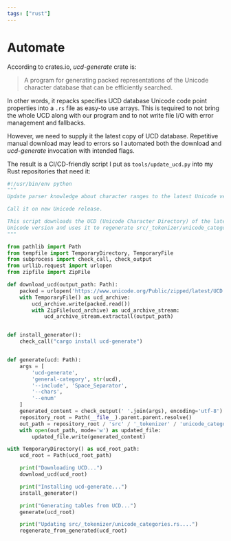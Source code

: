 ```yaml
---
tags: ["rust"]
---
```


# Automate 

According to crates.io, *ucd-generate* crate is:

> A program for generating packed representations of the Unicode character database that can be efficiently searched.

In other words, it repacks specifies UCD database Unicode code point properties into a `.rs` file as easy-to use arrays. This is tequired to not bring the whole UCD along with our program and to not write file I/O with error management and fallbacks.

However, we need to supply it the latest copy of UCD database. Repetitive manual download may lead to errors so I automated both the download and *ucd-generate* invocation with intended flags.

The result is a CI/CD-friendly script I put as `tools/update_ucd.py` into my Rust repositories that need it:

```python
#!/usr/bin/env python 
"""
Update parser knowledge about character ranges to the latest Unicode version.

Call it on new Unicode release.

This script downloads the UCD (Unicode Character Directory) of the latest
Unicode version and uses it to regenerate src/_tokenizer/unicode_categories.rs.
"""

from pathlib import Path
from tempfile import TemporaryDirectory, TemporaryFile 
from subprocess import check_call, check_output
from urllib.request import urlopen
from zipfile import ZipFile

def download_ucd(output_path: Path):
    packed = urlopen('https://www.unicode.org/Public/zipped/latest/UCD.zip')
    with TemporaryFile() as ucd_archive:
        ucd_archive.write(packed.read())
        with ZipFile(ucd_archive) as ucd_archive_stream:
            ucd_archive_stream.extractall(output_path)


def install_generator():
    check_call("cargo install ucd-generate")


def generate(ucd: Path):
    args = [
        'ucd-generate',
        'general-category', str(ucd),
        '--include', 'Space_Separator',
        '--chars',
        '--enum'
    ]
    generated_content = check_output(' '.join(args), encoding='utf-8')
    repository_root = Path(__file__).parent.parent.resolve()
    out_path = repository_root / 'src' / '_tokenizer' / 'unicode_categories.rs'
    with open(out_path, mode='w') as updated_file:
        updated_file.write(generated_content)

with TemporaryDirectory() as ucd_root_path:
    ucd_root = Path(ucd_root_path)

    print("Downloading UCD...")
    download_ucd(ucd_root)

    print("Installing ucd-generate...")
    install_generator()

    print("Generating tables from UCD...")
    generate(ucd_root)

    print("Updating src/_tokenizer/unicode_categories.rs....")
    regenerate_from_generated(ucd_root)
```
